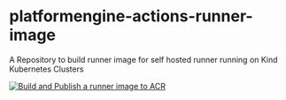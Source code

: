 # platformengine-actions-runner-image
A Repository to build runner image for self hosted runner running on Kind Kubernetes Clusters

[![Build and Publish a runner image to ACR](https://github.com/Platform-CloudOps/platformengine-actions-runner-image/actions/workflows/buildimage.yml/badge.svg?branch=main)](https://github.com/Platform-CloudOps/platformengine-actions-runner-image/actions/workflows/buildimage.yml)
